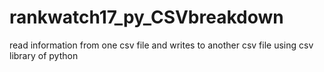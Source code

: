 # rankwatch17_py_CSVbreakdown
read information from one csv file and writes to another csv file using csv library of python
